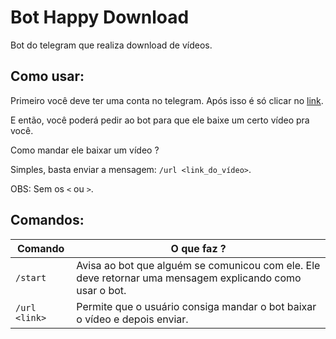 # Bot Happy Download

Bot do telegram que realiza download de vídeos.

## Como usar:

Primeiro você deve ter uma conta no telegram. Após isso é só clicar no [link](https://t.me/happy_download_bot).

E então, você poderá pedir ao bot para que ele baixe um certo vídeo pra você.

Como mandar ele baixar um vídeo ?

Simples, basta enviar a mensagem: `/url <link_do_vídeo>`.

OBS: Sem os `<` ou `>`.

## Comandos:

|Comando   	        |O que faz ?   	|
|---	              |---	          |
|`/start`  	        |Avisa ao bot que alguém se comunicou com ele. Ele deve retornar uma mensagem explicando como usar o bot. |
|`/url <link>` 	     |Permite que o usuário consiga mandar o bot baixar o vídeo e depois enviar. |
